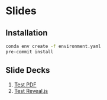 # Slides

## Installation

```bash
conda env create -f environment.yaml
pre-commit install
```

## Slide Decks

1. [Test PDF](https://ktmeaton.github.io/slides/test_pdf)
1. [Test Reveal.js](https://ktmeaton.github.io/slides/test_reveal)
